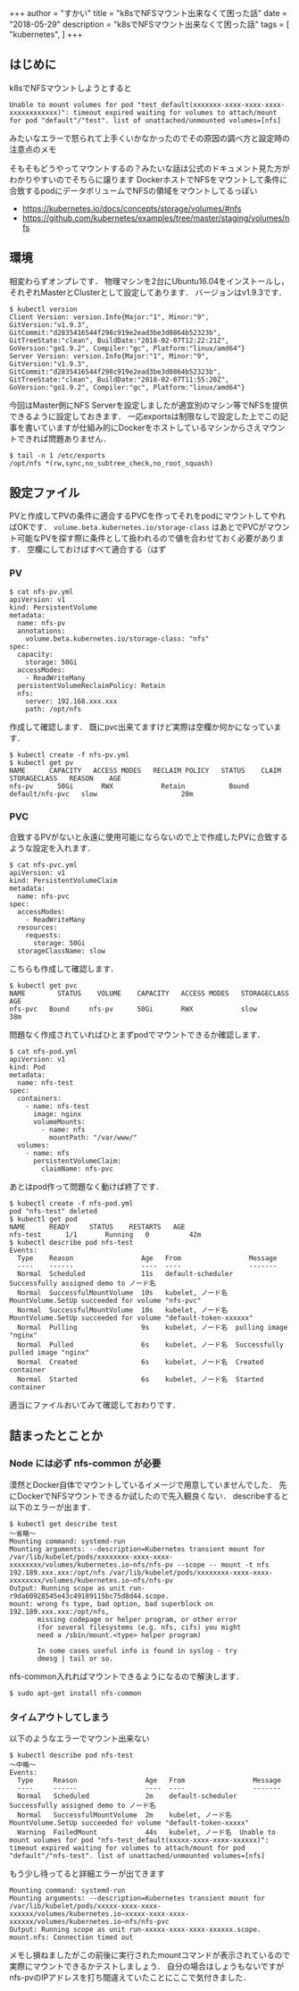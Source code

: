 +++
author = "すかい"
title = "k8sでNFSマウント出来なくて困った話"
date = "2018-05-29"
description = "k8sでNFSマウント出来なくて困った話"
tags = [
    "kubernetes",
]
+++

## はじめに

k8sでNFSマウントしようとすると

```
Unable to mount volumes for pod "test_default(xxxxxxx-xxxx-xxxx-xxxx-xxxxxxxxxxxx)": timeout expired waiting for volumes to attach/mount for pod "default"/"test". list of unattached/unmounted volumes=[nfs]
```

みたいなエラーで怒られて上手くいかなかったのでその原因の調べ方と設定時の注意点のメモ

そもそもどうやってマウントするの？みたいな話は公式のドキュメント見た方がわかりやすいのでそちらに譲ります
DockerホストでNFSをマウントして条件に合致するpodにデータボリュームでNFSの領域をマウントしてるっぽい

- https://kubernetes.io/docs/concepts/storage/volumes/#nfs
- https://github.com/kubernetes/examples/tree/master/staging/volumes/nfs

## 環境

相変わらずオンプレです．
物理マシンを2台にUbuntu16.04をインストールし，それぞれMasterとClusterとして設定してあります．
バージョンはv1.9.3です．

```
$ kubectl version
Client Version: version.Info{Major:"1", Minor:"9", GitVersion:"v1.9.3", GitCommit:"d2835416544f298c919e2ead3be3d0864b52323b", GitTreeState:"clean", BuildDate:"2018-02-07T12:22:21Z", GoVersion:"go1.9.2", Compiler:"gc", Platform:"linux/amd64"}
Server Version: version.Info{Major:"1", Minor:"9", GitVersion:"v1.9.3", GitCommit:"d2835416544f298c919e2ead3be3d0864b52323b", GitTreeState:"clean", BuildDate:"2018-02-07T11:55:20Z", GoVersion:"go1.9.2", Compiler:"gc", Platform:"linux/amd64"}
```

今回はMaster側にNFS Serverを設定しましたが適宜別のマシン等でNFSを提供できるように設定しておきます．
一応exportsは制限なしで設定した上でこの記事を書いていますが仕組み的にDockerをホストしているマシンからさえマウントできれば問題ありません．

```
$ tail -n 1 /etc/exports
/opt/nfs *(rw,sync,no_subtree_check,no_root_squash)
```

## 設定ファイル

PVと作成してPVの条件に適合するPVCを作ってそれをpodにマウントしてやればOKです．
`volume.beta.kubernetes.io/storage-class` はあとでPVCがマウント可能なPVを探す際に条件として扱われるので値を合わせておく必要があります．
空欄にしておけばすべて適合する（はず

### PV

```
$ cat nfs-pv.yml
apiVersion: v1
kind: PersistentVolume
metadata:
  name: nfs-pv
  annotations:
    volume.beta.kubernetes.io/storage-class: "nfs"
spec:
  capacity:
    storage: 50Gi
  accessModes:
    - ReadWriteMany
  persistentVolumeReclaimPolicy: Retain
  nfs:
    server: 192.168.xxx.xxx
    path: /opt/nfs
```

作成して確認します．
既にpvc出来てますけど実際は空欄か何かになっています．

```
$ kubectl create -f nfs-pv.yml
$ kubectl get pv
NAME      CAPACITY   ACCESS MODES   RECLAIM POLICY   STATUS    CLAIM               STORAGECLASS   REASON    AGE
nfs-pv      50Gi       RWX            Retain           Bound     default/nfs-pvc   slow                     20m
```

### PVC

合致するPVがないと永遠に使用可能にならないので上で作成したPVに合致するような設定を入れます．

```
$ cat nfs-pvc.yml
apiVersion: v1
kind: PersistentVolumeClaim
metadata:
  name: nfs-pvc
spec:
  accessModes:
    - ReadWriteMany
  resources:
    requests:
      storage: 50Gi
  storageClassName: slow
```

こちらも作成して確認します．

```
$ kubectl get pvc
NAME        STATUS    VOLUME    CAPACITY   ACCESS MODES   STORAGECLASS   AGE
nfs-pvc   Bound     nfs-pv      50Gi       RWX            slow           38m
```

問題なく作成されていればひとまずpodでマウントできるか確認します．

```
$ cat nfs-pod.yml
apiVersion: v1
kind: Pod
metadata:
  name: nfs-test
spec:
  containers:
    - name: nfs-test
      image: nginx
      volumeMounts:
        - name: nfs
          mountPath: "/var/www/"
  volumes:
    - name: nfs
      persistentVolumeClaim:
        claimName: nfs-pvc
```

あとはpod作って問題なく動けば終了です．

```
$ kubectl create -f nfs-pod.yml
pod "nfs-test" deleted
$ kubectl get pod
NAME      READY     STATUS    RESTARTS   AGE
nfs-test      1/1       Running   0          42m
$ kubectl describe pod nfs-test
Events:
  Type    Reason                 Age   From                 Message
  ----    ------                 ----  ----                 -------
  Normal  Scheduled              11s   default-scheduler    Successfully assigned demo to ノード名
  Normal  SuccessfulMountVolume  10s   kubelet, ノード名  MountVolume.SetUp succeeded for volume "nfs-pvc"
  Normal  SuccessfulMountVolume  10s   kubelet, ノード名  MountVolume.SetUp succeeded for volume "default-token-xxxxxx"
  Normal  Pulling                9s    kubelet, ノード名  pulling image "nginx"
  Normal  Pulled                 6s    kubelet, ノード名  Successfully pulled image "nginx"
  Normal  Created                6s    kubelet, ノード名  Created container
  Normal  Started                6s    kubelet, ノード名  Started container
```

適当にファイルおいてみて確認しておわりです．

## 詰まったとことか

### Node には必ず nfs-common が必要

漠然とDocker自体でマウントしているイメージで用意していませんでした．
先にDockerでNFSマウントできるか試したので先入観良くない．
describeすると以下のエラーが出ます．

```
$ kubectl get describe test
～省略～
Mounting command: systemd-run
Mounting arguments: --description=Kubernetes transient mount for /var/lib/kubelet/pods/xxxxxxxx-xxxx-xxxx-xxxxxxxx/volumes/kubernetes.io~nfs/nfs-pv --scope -- mount -t nfs 192.189.xxx.xxx:/opt/nfs /var/lib/kubelet/pods/xxxxxxxx-xxxx-xxxx-xxxxxxxx/volumes/kubernetes.io~nfs/nfs-pv
Output: Running scope as unit run-r9da60928545e43c49189115bc75d8d44.scope.
mount: wrong fs type, bad option, bad superblock on 192.189.xxx.xxx:/opt/nfs,
       missing codepage or helper program, or other error
       (for several filesystems (e.g. nfs, cifs) you might
       need a /sbin/mount.<type> helper program)

       In some cases useful info is found in syslog - try
       dmesg | tail or so.
```

nfs-common入れればマウントできるようになるので解決します．

```
$ sudo apt-get install nfs-common
```

### タイムアウトしてしまう

以下のようなエラーでマウント出来ない

```
$ kubectl describe pod nfs-test
～中略～
Events:
  Type     Reason                 Age   From                 Message
  ----     ------                 ----  ----                 -------
  Normal   Scheduled              2m    default-scheduler    Successfully assigned demo to ノード名
  Normal   SuccessfulMountVolume  2m    kubelet, ノード名  MountVolume.SetUp succeeded for volume "default-token-xxxxx"
  Warning  FailedMount            44s   kubelet, ノード名  Unable to mount volumes for pod "nfs-test_default(xxxxx-xxxx-xxxx-xxxxxx)": timeout expired waiting for volumes to attach/mount for pod "default"/"nfs-test". list of unattached/unmounted volumes=[nfs]
```

もう少し待ってると詳細エラーが出てきます

```
Mounting command: systemd-run
Mounting arguments: --description=Kubernetes transient mount for /var/lib/kubelet/pods/xxxxx-xxxx-xxxx-xxxxxx/volumes/kubernetes.io~xxxxx-xxxx-xxxx-xxxxxx/volumes/kubernetes.io~nfs/nfs-pvc
Output: Running scope as unit run-xxxxx-xxxx-xxxx-xxxxxx.scope.
mount.nfs: Connection timed out
```

メモし損ねましたがこの前後に実行されたmountコマンドが表示されているので実際にマウントできるかテストしましょう．
自分の場合はしょうもないですがnfs-pvのIPアドレスを打ち間違えていたことにここで気付きました．

